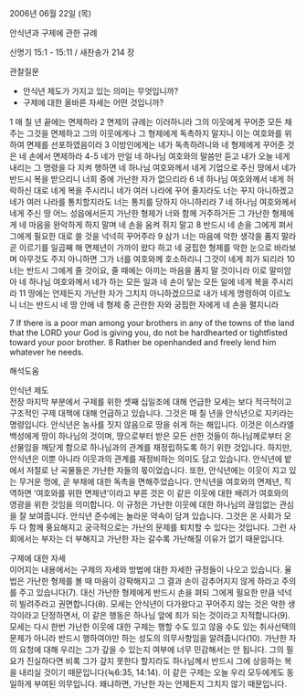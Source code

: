 2006년 06월 22일 (목)

안식년과 구제에 관한 규례



신명기 15:1 - 15:11 / 새찬송가 214 장


관찰질문
- 안식년 제도가 가지고 있는 의미는 무엇입니까?
- 구제에 대한 올바른 자세는 어떤 것입니까?

1 매 칠 년 끝에는 면제하라 2 면제의 규례는 이러하니라 그의 이웃에게 꾸어준 모든 채주는 그것을 면제하고 그의 이웃에게나 그 형제에게 독촉하지 말지니 이는 여호와를 위하여 면제를 선포하였음이라 3 이방인에게는 네가 독촉하려니와 네 형제에게 꾸어준 것은 네 손에서 면제하라 4-5 네가 만일 네 하나님 여호와의 말씀만 듣고 내가 오늘 네게 내리는 그 명령을 다 지켜 행하면 네 하나님 여호와께서 네게 기업으로 주신 땅에서 네가 반드시 복을 받으리니 너희 중에 가난한 자가 없으리라 6 네 하나님 여호와께서 네게 허락하신 대로 네게 복을 주시리니 네가 여러 나라에 꾸어 줄지라도 너는 꾸지 아니하겠고 네가 여러 나라를 통치할지라도 너는 통치를 당하지 아니하리라 7 네 하나님 여호와께서 네게 주신 땅 어느 성읍에서든지 가난한 형제가 너와 함께 거주하거든 그 가난한 형제에게 네 마음을 완악하게 하지 말며 네 손을 움켜 쥐지 말고 8 반드시 네 손을 그에게 펴서 그에게 필요한 대로 쓸 것을 넉넉히 꾸어주라 9 삼가 너는 마음에 악한 생각을 품지 말라 곧 이르기를 일곱째 해 면제년이 가까이 왔다 하고 네 궁핍한 형제를 악한 눈으로 바라보며 아무것도 주지 아니하면 그가 너를 여호와께 호소하리니 그것이 네게 죄가 되리라 10 너는 반드시 그에게 줄 것이요, 줄 때에는 아끼는 마음을 품지 말 것이니라 이로 말미암아 네 하나님 여호와께서 네가 하는 모든 일과 네 손이 닿는 모든 일에 네게 복을 주시리라 11 땅에는 언제든지 가난한 자가 그치지 아니하겠으므로 내가 네게 명령하여 이르노니 너는 반드시 네 땅 안에 네 형제 중 곤란한 자와 궁핍한 자에게 네 손을 펼지니라 

7  If there is a poor man among your brothers in any of the towns of the land that the LORD your God is giving you, do not be hardhearted or tightfisted toward your poor brother. 8  Rather be openhanded and freely lend him whatever he needs.

해석도움





안식년 제도  
전장 마지막 부분에서 구제를 위한 셋째 십일조에 대해 언급한 모세는 보다 적극적이고 구조적인 구제 대책에 대해 언급하고 있습니다. 그것은 매 칠 년을 안식년으로 지키라는 명령입니다. 안식년은 농사를 짓지 않음으로 땅을 쉬게 하는 해입니다. 이것은 이스라엘 백성에게 땅이 하나님의 것이며, 땅으로부터 받은 모든 선한 것들이 하나님께로부터 온 선물임을 깨닫게 함으로 하나님과의 관계를 재정립하도록 하기 위한 것입니다. 하지만, 안식년은 이뿐 아니라 이웃과의 관계를 재정비하는 의미도 담고 있습니다. 안식년에 밭에서 저절로 난 곡물들은 가난한 자들의 몫이었습니다. 또한, 안식년에는 이웃이 지고 있는 무거운 멍에, 곧 부채에 대한 독촉을 면해주었습니다. 안식년을 여호와의 면제년, 직역하면 ‘여호와를 위한 면제년’이라고 부른 것은 이 같은 이웃에 대한 배려가 여호와의 영광을 위한 것임을 의미합니다. 이 규정은 가난한 이웃에 대한 하나님의 끊임없는 관심을 잘 보여줍니다. 안식년 준수에는 놀라운 약속이 담겨 있습니다. 그것은 온 사회가 모두 다 함께 풍요해지고 궁극적으로는 가난의 문제를 퇴치할 수 있다는 것입니다. 그런 사회에서는 부자는 더 부해지고 가난한 자는 갈수록 가난해질 이유가 없기 때문입니다.  

구제에 대한 자세  
이어지는 내용에서는 구제의 자세와 방법에 대한 자세한 규정들이 나오고 있습니다. 율법은 가난한 형제를 볼 때 마음이 강퍅해지고 그 결과 손이 감추어지지 않게 하라고 주의를 주고 있습니다(7). 대신 가난한 형제에게 반드시 손을 펴되 그에게 필요한 만큼 넉넉히 빌려주라고 권면합니다(8). 모세는 안식년이 다가왔다고 꾸어주지 않는 것은 악한 생각이라고 단정하면서, 이 같은 행동은 하나님 앞에 죄가 되는 것이라고 지적합니다(9). 모세는 다시 한번 가난한 이웃에 대한 구제는 행할 수도 있고 않을 수도 있는 취사선택의 문제가 아니라 반드시 행하여야만 하는 성도의 의무사항임을 알려줍니다(10). 가난한 자의 요청에 대해 우리는 그가 갚을 수 있는지 여부에 너무 민감해서는 안 됩니다. 그의 필요가 진실하다면 비록 그가 갚지 못한다 할지라도 하나님께서 반드시 그에 상응하는 복을 내리실 것이기 때문입니다(눅6:35, 14:14). 이 같은 구제는 오늘 우리 모두에게도 동일하게 부여된 의무입니다. 왜냐하면, 가난한 자는 언제든지 그치지 않기 때문입니다.